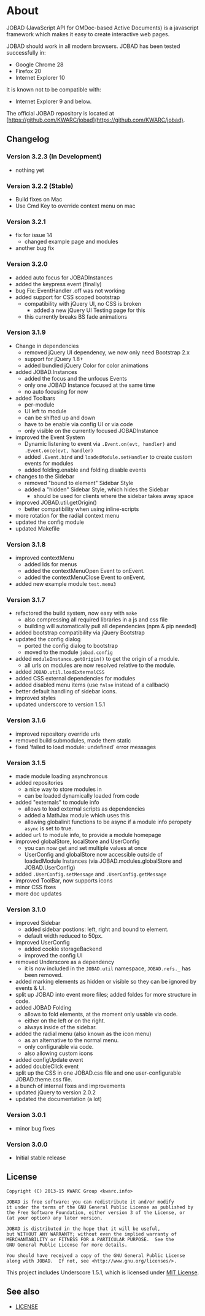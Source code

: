 # About

JOBAD (JavaScript API for OMDoc-based Active Documents) is a javascript framework which makes it easy to create interactive web pages.

JOBAD should work in all modern browsers. JOBAD has been tested successfully in:

* Google Chrome 28
* Firefox 20
* Internet Explorer 10

It is known not to be compatible with:

* Internet Explorer 9 and below.

The official JOBAD repository is located at [https://github.com/KWARC/jobad](https://github.com/KWARC/jobad).

## Changelog
### Version 3.2.3 (In Development)
* nothing yet

### Version 3.2.2 (Stable)
* Build fixes on Mac
* Use Cmd Key to override context menu on mac

### Version 3.2.1
* fix for issue 14
	* changed example page and modules
* another bug fix

### Version 3.2.0
* added auto focus for JOBADInstances
* added the keypress event (finally)
* bug Fix: EventHandler .off was not working
* added support for CSS scoped bootstrap
	* compatibility with jQuery UI, no CSS is broken
		* added a new jQuery UI Testing page for this
	* this currently breaks BS fade animations


### Version 3.1.9
* Change in dependencies
	* removed jQuery UI dependency, we now only need Bootstrap 2.x
	* support for jQuery 1.8+
	* added bundled jQuery Color for color animations
* added JOBAD.Instances
	* added the focus and the unfocus Events
	* only one JOBAD Instance focused at the same time
	* no auto focusing for now
* added Toolbars
	* per-module
	* UI left to module
	* can be shifted up and down
	* have to be enable via config UI or via code
	* only visible on the currently focused JOBADInstance
* improved the Event System
	* Dynamic listening to event via `.Event.on(evt, handler)` and `.Event.once(evt, handler)`
	* added `.Event.bind` and `loadedModule.setHandler` to create custom events for modules
	* added folding.enable and folding.disable events
* changes to the Sidebar
	* removed "bound to element" Sidebar Style
	* added a "hidden" Sidebar Style, which hides the Sidebar
		* should be used for clients where the sidebar takes away space
* improved JOBAD.util.getOrigin()
	* better compatibility when using inline-scripts
* more rotation for the radial context menu
* updated the config module
* updated Makefile

### Version 3.1.8
* improved contextMenu
	* added Ids for menus
	* added the contextMenuOpen Event to onEvent.
	* added the contextMenuClose Event to onEvent.
* added new example module `test.menu3`

### Version 3.1.7
* refactored the build system, now easy with `make`
	* also compressing all required libraries in a js and css file
	* building will automatically pull all dependencies (npm & pip needed)
* added bootstrap compatibility via jQuery Bootstrap
* updated the config dialog
	* ported the config dialog to bootstrap
	* moved to the module `jobad.config`
* added `moduleInstance.getOrigin()` to get the origin of a module.
	* all urls on modules are now resolved relative to the module.
* added `JOBAD.util.loadExternalCSS`
* added CSS external dependencies for modules
* added disabled menu items (use `false` instead of a callback)
* better default handling of sidebar icons.
* improved styles
* updated underscore to version 1.5.1


### Version 3.1.6
* improved repository override urls
* removed build submodules, made them static
* fixed 'failed to load module: undefined' error messages

### Version 3.1.5
* made module loading asynchronous
* added repositories
	* a nice way to store modules in
	* can be loaded dynamically loaded from code
* added "externals" to module info
	* allows to load external scripts as dependencies
	* added a MathJax module which uses this
	* allowing globalinit functions to be async if a module info peropety `async` is set to true.
* added `url` to module info, to provide a module homepage
* improved globalStore, localStore and UserConfig
	* you can now get and set multiple values at once
	* UserConfig and globalStore now accessible outside of loadedModule Instances (via JOBAD.modules.globalStore and JOBAD.UserConfig)
* added `.UserConfig.setMessage` and `.UserConfig.getMessage`
* improved ToolBar, now supports icons
* minor CSS fixes
* more doc updates

### Version 3.1.0
* improved Sidebar
	* added sidebar postions: left, right and bound to element.
	* default width reduced to 50px.
* improved UserConfig
	* added cookie storageBackend
	* improved the config UI
* removed Underscore as a dependency
	* it is now included in the `JOBAD.util` namespace, `JOBAD.refs._` has been removed.
* added marking elements as hidden or visible so they can be ignored by events & UI.
* split up JOBAD into event more files; added foldes for more structure in code.
* added JOBAD Folding
	* allows to fold elements, at the moment only usable via code.
	* either on the left or on the right.
	* always inside of the sidebar.
* added the radial menu (also known as the icon menu)
	* as an alternative to the normal menu.
	* only configurable via code.
	* also allowing custom icons
* added configUpdate event
* added doubleClick event
* split up the CSS in one JOBAD.css file and one user-configurable JOBAD.theme.css file.
* a bunch of internal fixes and improvements
* updated jQuery to version 2.0.2
* updated the documentation (a lot)

### Version 3.0.1
* minor bug fixes

### Version 3.0.0
* Initial stable release

## License

	Copyright (C) 2013-15 KWARC Group <kwarc.info>

	JOBAD is free software: you can redistribute it and/or modify
	it under the terms of the GNU General Public License as published by
	the Free Software Foundation, either version 3 of the License, or
	(at your option) any later version.

	JOBAD is distributed in the hope that it will be useful,
	but WITHOUT ANY WARRANTY; without even the implied warranty of
	MERCHANTABILITY or FITNESS FOR A PARTICULAR PURPOSE.  See the
	GNU General Public License for more details.

	You should have received a copy of the GNU General Public License
	along with JOBAD.  If not, see <http://www.gnu.org/licenses/>.

This project includes Underscore 1.5.1, which is licensed under [MIT License](https://github.com/documentcloud/underscore/blob/master/LICENSE).

## See also

* [LICENSE](../../LICENSE)

